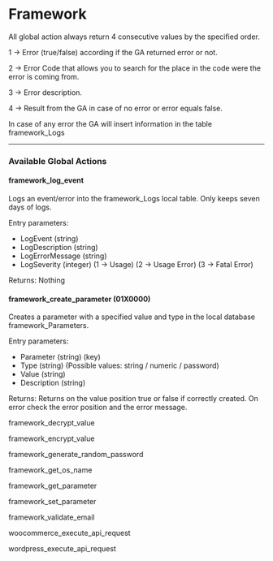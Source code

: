 # Framework

All global action always return 4 consecutive values by the specified order.

1 -> Error (true/false) according if the GA returned error or not.

2 -> Error Code that allows you to search for the place in the code were the error is coming from.

3 -> Error description.

4 -> Result from the GA in case of no error or error equals false.

In case of any error the GA will insert information in the table framework_Logs

------

### Available Global Actions



#### framework_log_event

Logs an event/error into the framework_Logs local table. Only keeps seven days of logs.

Entry parameters: 

- LogEvent (string)
- LogDescription (string)
- LogErrorMessage (string)
- LogSeverity (integer) (1 -> Usage) (2 -> Usage Error) (3 -> Fatal Error)

Returns: Nothing



#### framework_create_parameter (01X0000)

Creates a parameter with a specified value and type in the local database framework_Parameters.

Entry parameters:

- Parameter (string) (key)
- Type (string) (Possible values: string / numeric / password)
- Value (string)
- Description (string)

Returns: Returns on the value position true or false if correctly created. On error check the error position and the error message.



framework_decrypt_value

framework_encrypt_value

framework_generate_random_password

framework_get_os_name

framework_get_parameter

framework_set_parameter

framework_validate_email

woocommerce_execute_api_request

wordpress_execute_api_request

